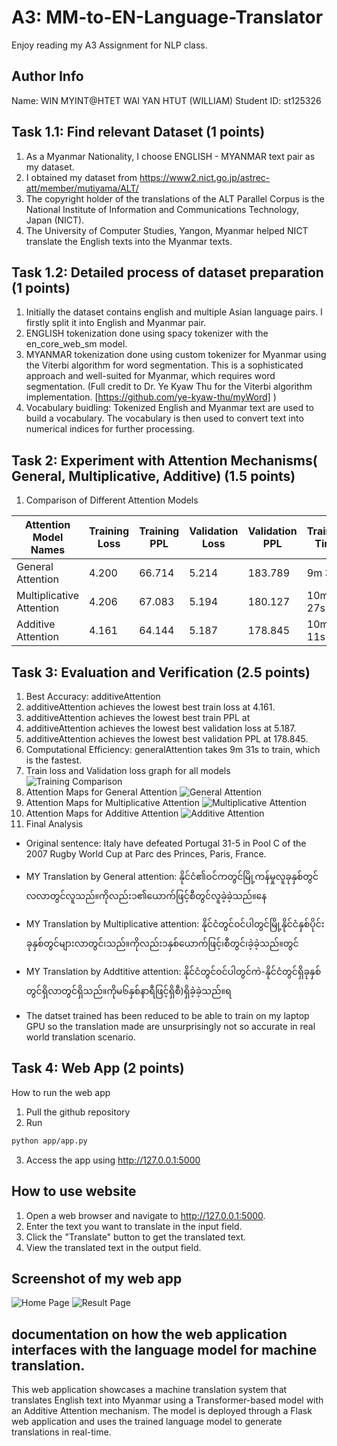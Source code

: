 # A3: MM-to-EN-Language-Translator
Enjoy reading my A3 Assignment for NLP class.

## Author Info
Name: WIN MYINT@HTET WAI YAN HTUT (WILLIAM)
Student ID: st125326

## Task 1.1: Find relevant Dataset (1 points)
1. As a Myanmar Nationality, I choose ENGLISH - MYANMAR text pair as my dataset.
2. I obtained my dataset from https://www2.nict.go.jp/astrec-att/member/mutiyama/ALT/
3. The copyright holder of the translations of the ALT Parallel Corpus is the National Institute of Information and Communications Technology, Japan (NICT). 
4. The University of Computer Studies, Yangon, Myanmar helped NICT translate the English texts into the Myanmar texts.

## Task 1.2: Detailed process of dataset preparation (1 points)
1.  Initially the dataset contains english and multiple Asian language pairs. I firstly split it into English and Myanmar pair.
2. ENGLISH tokenization done using spacy tokenizer with the en_core_web_sm model.
3. MYANMAR tokenization done using custom tokenizer for Myanmar using the Viterbi algorithm for word segmentation. This is a sophisticated approach and well-suited for Myanmar, which requires word segmentation. (Full credit to Dr. Ye Kyaw Thu for the Viterbi algorithm implementation. [https://github.com/ye-kyaw-thu/myWord] )
4. Vocabulary buidling: Tokenized English and Myanmar text are used to build a vocabulary. The vocabulary is then used to convert text into numerical indices for further processing.

## Task 2: Experiment with Attention Mechanisms( General, Multiplicative, Additive) (1.5 points)

1. Comparison of Different Attention Models

| Attention Model Names | Training Loss | Training PPL | Validation Loss | Validation PPL | Training Time |
|-----------------------|---------------|--------------|-----------------|----------------|---------------|
| General Attention      | 4.200         | 66.714       | 5.214           | 183.789        | 9m 31s        |
| Multiplicative Attention | 4.206         | 67.083       | 5.194           | 180.127        | 10m 27s       |
| Additive Attention     | 4.161         | 64.144       | 5.187           | 178.845        | 10m 11s       |

## Task 3: Evaluation and Verification (2.5 points)
1. Best Accuracy: additiveAttention 
2. additiveAttention achieves the lowest best train loss at 4.161.
3. additiveAttention achieves the lowest best train PPL at
4. additiveAttention achieves the lowest best validation loss at 5.187.
5. additiveAttention achieves the lowest best validation PPL at 178.845.
6. Computational Efficiency: generalAttention takes 9m 31s to train, which is the fastest.
7. Train loss and Validation loss graph for all models
![Training Comparison](<Training graph.png>)
8. Attention Maps for General Attention
![General Attention](<General Attention map.png>)
9. Attention Maps for Multiplicative Attention
![Multiplicative Attention](<Multiplicative Attention map.png>)
10. Attention Maps for Additive Attention
![Additive Attention](<Additive Attention map.png>)
11. Final Analysis
- Original sentence: Italy have defeated Portugal 31-5 in Pool C of the 2007 Rugby World Cup at Parc des Princes, Paris, France.

- MY Translation by General attention: နိုင်ငံ၏ဝင်ကတွင်မြို့ကန်မှုလူခုနှစ်တွင်လလာတွင်လူသည်။ကိုလည်း၁၏ယောက်ဖြင့်စီတွင်လူခဲ့ခဲ့သည်။နေ

- MY Translation by Multiplicative attention: 
နိုင်ငံတွင်ဝင်ပါတွင်မြို့နိုင်ငံနှစ်ပိုင်းခုနှစ်တွင်များလာတွင်၊သည်။ကိုလည်း၁နှစ်ယောက်ဖြင့်၊စီတွင်၊ခဲ့ခဲ့သည်။တွင်

- MY Translation by Addtitive attention: 
နိုင်ငံတွင်ဝင်ပါတွင်ကဲ-နိုင်ငံတွင်ရှိခုနှစ်တွင်ရှိလာတွင်ရှိသည်။ကိုမ၆နှစ်နာရီဖြင့်ရှိစီ)ရှိခဲ့ခဲ့သည်။ရ

- The datset trained has been reduced to be able to train on my laptop GPU so the translation made are unsurprisingly not so accurate in real world translation scenario.

## Task 4: Web App (2 points)
How to run the web app
1. Pull the github repository
2. Run
```sh
python app/app.py
```
3. Access the app using http://127.0.0.1:5000

## How to use website
1. Open a web browser and navigate to http://127.0.0.1:5000.
2. Enter the text you want to translate in the input field.
3. Click the "Translate" button to get the translated text.
4. View the translated text in the output field.

## Screenshot of my web app
![Home Page](Home_Page.png)
![Result Page](Result_Page.png)

## documentation on how the web application interfaces with the language model for machine translation.
This web application showcases a machine translation system that translates English text into Myanmar using a Transformer-based model with an Additive Attention mechanism. The model is deployed through a Flask web application and uses the trained language model to generate translations in real-time.